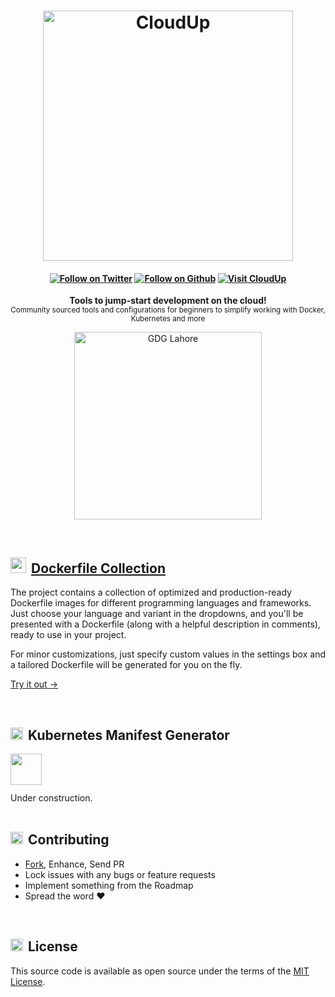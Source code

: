 <!-- Heading: Start -->
<h1 align="center">
  <a href="https://cloudup.dev/">
    <img alt="CloudUp" src='static/logo.png' width='400px'/>
  </a>
</h1>

<h4 align="center">

[![Follow on Twitter][shield-twitter]][social-twitter] [![Follow on Github][shield-github]][social-github] [![Visit CloudUp][shield-site]][cloudup]

</h4>

<p align="center">
  <b>Tools to jump-start development on the cloud!</b><br/>
  <sub>Community sourced tools and configurations for beginners to simplify working with Docker, Kubernetes and more</sub>
</p>

<p align="center">
  <a href="https://gdglahore.com/">
    <img alt="GDG Lahore" src='static/gdg-lahore.png' width='300px'/>
  </a>
</p>

<br/>
<!-- Heading: End -->

## <img width="25" style="margin-right: 8px; margin-bottom: -2px;" src="https://user-images.githubusercontent.com/25181517/117207330-263ba280-adf4-11eb-9b97-0ac5b40bc3be.png" />[Dockerfile Collection][cloudup]

The project contains a collection of optimized and production-ready Dockerfile images for different programming
languages and frameworks. Just choose your language and variant in the dropdowns, and you'll be presented with
a Dockerfile (along with a helpful description in comments), ready to use in your project.

For minor customizations, just specify custom values in the settings box and a tailored Dockerfile will be
generated for you on the fly.

[Try it out →][cloudup]

<br/>

## <img width="20" style="margin-right: 8px; margin-bottom: -2px;" src="https://user-images.githubusercontent.com/25181517/182534006-037f08b5-8e7b-4e5f-96b6-5d2a5558fa85.png" />Kubernetes Manifest Generator

<img width="50" style="display: block; margin-bottom: 12px;" src="https://cdn-icons-png.flaticon.com/128/4930/4930409.png" />
Under construction.

<br/>
<br/>

## <img width="20" style="margin-right: 8px; margin-bottom: -2px;" src="https://cdn-icons-png.flaticon.com/128/921/921347.png" />Contributing

- [Fork][github-fork], Enhance, Send PR
- Lock issues with any bugs or feature requests
- Implement something from the Roadmap
- Spread the word :heart:

<br>

## <img width="20" style="margin-right: 8px; margin-bottom: -2px;" src="https://cdn-icons-png.flaticon.com/128/1728/1728431.png" />License

This source code is available as open source under the terms of the [MIT License][license].

<br>

[cloudup]: https://cloudup.dev/
[logo]: static/logo.png
[license]: ./LICENSE
[shield-twitter]: https://img.shields.io/twitter/follow/sheharyarn?color=%231adba2&label=Follow%20on%20Twitter&style=flat-square
[shield-github]: https://img.shields.io/github/followers/sheharyarn?color=%231adba2&label=Follow%20on%20Github&style=flat-square
[shield-site]: https://img.shields.io/badge/Visit-CloudUp.dev%20%E2%86%92-green?&style=flat-square&color=1adba2
[social-twitter]: https://twitter.com/sheharyarn
[social-github]: https://github.com/sheharyarn
[github-fork]: https://github.com/sheharyarn/cloudup.dev/fork
